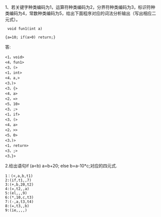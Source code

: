 1、若关键字种类编码为1，运算符种类编码为2，分界符种类编码为3，标识符种类编码为4，常数种类编码为5，给出下面程序对应的词法分析输出（写出相应二元式）。

```
 void fun1(int a)

{a=10; if(a>0) return;}
```

答:

```
<1，void>
<4，fun1>
<3，(>
<1，int>
<4，a,>
<3，)>
<3，{>
<4，a>
<2，=>
<5，10>
<3，;>
<1，if>
<3，(>
<4，a>
<2，>>
<5，0>
<3，)>
<1，return>
<3，;>
<3，}>

```

2.给出语句if (a<b) a=b+20; else b=a-10*c;对应的四元式.

```
1：(<,a,b,t1)
2:(if,t1,,7)
3:(+,b,20,t2)
4:(=,t2,,a)
5:(el,,,9)
6:(*,10,c,t3)
7:(-,a,t3,t4)
8:(=,t3,,b)
9:(ie,,,,)
```

